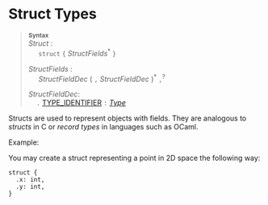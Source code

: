 # Struct Types

> **<sup>Syntax</sup>**\
> _Struct_ :\
> &nbsp;&nbsp;&nbsp;&nbsp; `struct` `{` _StructFields_<sup>*</sup> `}`
>
> _StructFields_ : \
> &nbsp;&nbsp;&nbsp;&nbsp; _StructFieldDec_ ( `,` _StructFieldDec_ )<sup>*</sup> `,`<sup>?</sup>
> 
> _StructFieldDec_:\
> &nbsp;&nbsp;&nbsp;&nbsp;`.` [TYPE_IDENTIFIER](/lexical_structure/identifiers.md) `:` [_Type_](/type_system/index.md)

Structs are used to represent objects with fields. They are analogous to _structs_ in C or _record types_ in languages such as OCaml.

Example:

You may create a struct representing a point in 2D space the following way:

```
struct {
  .x: int,
  .y: int,
}
```
